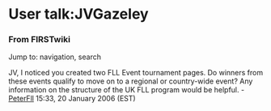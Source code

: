 # User talk:JVGazeley

### From FIRSTwiki

Jump to: navigation, search

JV, I noticed you created two FLL Event tournament pages. Do winners from
these events qualify to move on to a regional or country-wide event? Any
information on the structure of the UK FLL program would be helpful. -
[PeterFll](User:PeterFll "User:PeterFll" ) 15:33, 20 January 2006
(EST)


